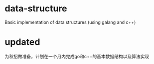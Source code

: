 # data-structure
Basic implementation of data structures (using galang and c++)

# updated
为秋招做准备，计划在一个月内完成go和c++的基本数据结构以及算法实现